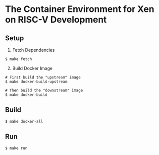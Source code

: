 # The Container Environment for Xen on RISC-V Development

## Setup

1. Fetch Dependencies

```
$ make fetch
```

2. Build Docker Image

```
# First build the "upstream" image
$ make docker-build-upstream

# Then build the "downstream" image
$ make docker-build
```

## Build

```
$ make docker-all
```

## Run

```
$ make run
```
